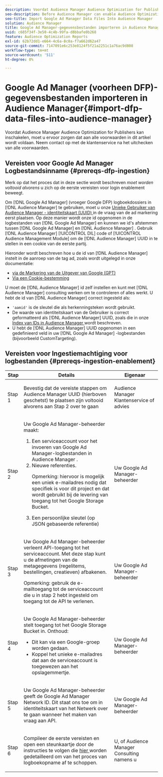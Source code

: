 ```yaml
---
description: Voordat Audience Manager Audience Optimization for Publishers kan inschakelen, moet u ervoor zorgen dat aan alle voorwaarden in dit artikel wordt voldaan. Neem contact op met de klantenservice na het uitchecken van alle voorwaarden.
seo-description: Before Audience Manager can enable Audience Optimization for Publishers, you must ensure that all prerequisites outlined in this article are met. Contact Customer Care after checking off all prerequisites.
seo-title: Import Google Ad Manager Data Files Into Audience Manager
solution: Audience Manager
title: Google Ad Manager-gegevensbestanden importeren in Audience Manager
uuid: c685f34f-3e50-4c4b-99fa-d8bbafe0b268
feature: Audience Optimization Reports
exl-id: 62b72dd1-e664-4c6a-8c0a-f7a662d62a47
source-git-commit: 7147091e6c253e8124f5f21a2251c1a76ac9d808
workflow-type: tm+mt
source-wordcount: '511'
ht-degree: 0%

---
```


# Google Ad Manager (voorheen DFP)-gegevensbestanden importeren in Audience Manager{#import-dfp-data-files-into-audience-manager}

Voordat Audience Manager Audience Optimization for Publishers kan inschakelen, moet u ervoor zorgen dat aan alle voorwaarden in dit artikel wordt voldaan. Neem contact op met de klantenservice na het uitchecken van alle voorwaarden.

## Vereisten voor Google Ad Manager Logbestandsinname {#prereqs-dfp-ingestion}

Merk op dat het proces dat in deze sectie wordt beschreven *moet worden voltooid alvorens* u zich op de eerste vereisten voor login enablement beweegt.

Om [!DNL Google Ad Manager] (vroeger Google DFP) logboekdossiers in [!DNL Audience Manager] te gebruiken, moet u onze [ Unieke Gebruiker van Audience Manager - identiteitskaart (UUID) ](../../../reference/ids-in-aam.md) in de vraag van de ad markering eerst plaatsen. Op deze manier wordt onze id opgenomen in de logbestanden van [!DNL Google Ad Manager] en kunnen we id&#39;s afstemmen tussen [!DNL Google Ad Manager] en [!DNL Audience Manager] . Gebruik [!DNL Audience Manager] [!UICONTROL DIL] code of [!UICONTROL Audience Management Module] om de [!DNL Audience Manager] UUID in te stellen in een cookie van de eerste partij.

Hieronder wordt beschreven hoe u de id van [!DNL Audience Manager] instelt in de aanroep van de tag ad, zoals wordt uitgelegd in onze documentatie:

* [ via de Markering van de Uitgever van Google (GPT) ](../../../integration/gpt-aam-destination/gpt-aam-modify-api.md)
* [Via een Cookie-bestemming](../../../integration/gpt-aam-destination/gpt-aam-create-destination.md)

U moet de [!DNL Audience Manager] id zelf instellen en kunt met [!DNL Audience Manager] consulting werken om te controleren of alles werkt. U hebt de id van [!DNL Audience Manager] correct ingesteld als:

* `'aamid'` is de sleutel die als herkenningsteken wordt gebruikt.
* De waarde van identiteitskaart van de Gebruiker is correct geformatteerd als [!DNL Audience Manager] UUID, zoals die in onze [ Index van IDs in Audience Manager ](../../../reference/ids-in-aam.md) wordt beschreven.
* U hebt de [!DNL Audience Manager] UUID opgenomen in een gedefinieerd veld in uw [!DNL Google Ad Manager] -logbestanden (bijvoorbeeld CustomTargeting).

## Vereisten voor Ingestiemachtiging voor logbestanden {#prereqs-ingestion-enablement}

<table id="table_C980A9F9B0FB4157B4908A64768B1571"> 
 <thead> 
  <tr> 
   <th colname="col1" class="entry"> Stap </th> 
   <th colname="col2" class="entry"> Details </th> 
   <th colname="col3" class="entry"> Eigenaar </th> 
  </tr> 
 </thead>
 <tbody> 
  <tr> 
   <td colname="col1"> <p>Stap 1 </p> </td> 
   <td colname="col2"> <p>Bevestig dat de vereiste stappen om <span class="keyword"> Audience Manager </span> UUID (hierboven geschetst) te plaatsen zijn voltooid alvorens aan Stap 2 over te gaan </p> </td> 
   <td colname="col3"> <p><span class="keyword"> Audience Manager </span> Klantenservice of advies </p> </td> 
  </tr> 
  <tr> 
   <td colname="col1"> <p>Stap 2 </p> </td> 
   <td colname="col2"> <p>Uw Google Ad Manager-beheerder maakt: </p> <p> 
     <ol id="ol_FCFA9B11CFF948A488DF9CB298FC04C4"> 
      <li id="li_BC946EDCC3324578AEB64EDDA55B5ACA">Een serviceaccount voor het invoeren van Google Ad Manager-logbestanden in <span class="keyword"> Audience Manager </span> . </li> 
      <li id="li_6B2FC7D73A3246419E55C004E17ACA25">Nieuwe referenties. <p>Opmerking: hiervoor is mogelijk een uniek e-mailadres nodig dat specifiek is voor dit project en dat wordt gebruikt bij de levering van toegang tot het Google Storage Bucket. </p> </li> 
      <li id="li_95444B9FD1B34659A9634814B262A681">Een persoonlijke sleutel (op JSON gebaseerde referentie) </li> 
     </ol> </p> </td> 
   <td colname="col3"> <p>Uw Google Ad Manager-beheerder </p> </td> 
  </tr> 
  <tr> 
   <td colname="col1"> <p>Stap 3 </p> </td> 
   <td colname="col2"> <p>Uw Google Ad Manager-beheerder verleent API-toegang tot het serviceaccount. Met deze stap kunt u de afmetingen van de metagegevens (regelitems, bestellingen, creatieven) afbakenen. <p>Opmerking: gebruik de e-mailtoegang tot de serviceaccount die u in stap 2 hebt ingesteld om toegang tot de API te verlenen. </p> </p> </td> 
   <td colname="col3"> <p>Uw Google Ad Manager-beheerder </p> </td> 
  </tr> 
  <tr> 
   <td colname="col1"> <p>Stap 4 </p> </td> 
   <td colname="col2"> <p>Uw Google Ad Manager-beheerder stelt toegang tot het Google Storage Bucket in. Onthoud: </p> <p> 
     <ul id="ul_3E8DCC73454243D998BD9024D0966A4E"> 
      <li id="li_3691DBD28006412288458175F75873C6">Dit kan via een Google-groep worden gedaan. </li> 
      <li id="li_4774806B263245CEAAAB89BD2AA7F23F">Koppel het unieke e-mailadres dat aan de serviceaccount is toegewezen aan het opslagemmertje. </li> 
     </ul> </p> </td> 
   <td colname="col3"> <p>Uw Google Ad Manager-beheerder </p> </td> 
  </tr> 
  <tr> 
   <td colname="col1"> <p>Stap 5 </p> </td> 
   <td colname="col2"> <p>Uw Google Ad Manager-beheerder geeft de Google Ad Manager Network ID. Dit staat ons toe om in identiteitskaart van het Netwerk over te gaan wanneer het maken van vraag aan API. </p> </td> 
   <td colname="col3"> <p>Uw Google Ad Manager-beheerder </p> </td> 
  </tr> 
  <tr> 
   <td colname="col1"> <p>Stap 6 </p> </td> 
   <td colname="col2"> <p>Compileer de eerste vereisten en open een steunkaartje door de instructies te volgen die <a href="https://experienceleague.adobe.com/docs/customer-one/using/home.html"> hier </a> worden gedetailleerd om van het proces van logboekopname af te schoppen. </p> </td> 
   <td colname="col3"> <p>U, of <span class="keyword"> Audience Manager </span> Consulting namens u </p> </td> 
  </tr> 
 </tbody> 
</table>
